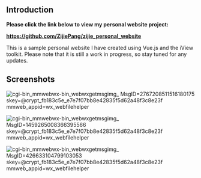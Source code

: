 ## Introduction

**Please click the link below to view my personal website project:**

**https://github.com/ZijiePang/zijie_personal_website**

This is a sample personal website I have created using Vue.js and the iView toolkit. 
Please note that it is still a work in progress, so stay tuned for any updates.

## Screenshots

![_cgi-bin_mmwebwx-bin_webwxgetmsgimg__ MsgID=2767208511516180175 skey=@crypt_fb183c5e_e7e7f07bb8e42835f5d62a48f3c8e23f mmweb_appid=wx_webfilehelper](https://github.com/ZijiePang/zijie_pang_portfolio/assets/60828911/6cc29971-d209-445b-913c-ff1389b3b581)


![_cgi-bin_mmwebwx-bin_webwxgetmsgimg__ MsgID=1459265008366395566 skey=@crypt_fb183c5e_e7e7f07bb8e42835f5d62a48f3c8e23f mmweb_appid=wx_webfilehelper](https://github.com/ZijiePang/zijie_pang_portfolio/assets/60828911/6d91d008-d4a2-4229-baa8-c07531b1219b)


![_cgi-bin_mmwebwx-bin_webwxgetmsgimg__ MsgID=426633104799103053 skey=@crypt_fb183c5e_e7e7f07bb8e42835f5d62a48f3c8e23f mmweb_appid=wx_webfilehelper](https://github.com/ZijiePang/zijie_pang_portfolio/assets/60828911/722f2b18-ef4c-4dcf-965d-0c1681b75c69)
